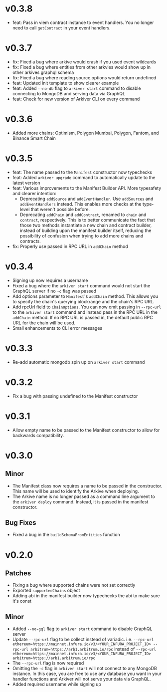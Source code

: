 # v0.3.8
- feat: Pass in viem contract instance to event handlers. You no longer need to call `getContract` in your event handlers.

# v0.3.7
- fix: Fixed a bug where arkive would crash if you used event wildcards
- fix: Fixed a bug where entities from other arkvies would show up in other arkives graphql schema
- fix: Fixed a bug where reading source.options would return undefined
- feat: Updated init template to show clearer example
- feat: Added `--no-db` flag to `arkiver start` command to disable connecting to
	MongoDB and serving data via GraphQL
- feat: Check for new version of Arkiver CLI on every command

# v0.3.6
- Added more chains: Optimism, Polygon Mumbai, Polygon, Fantom, and Binance Smart Chain

# v0.3.5

- feat: The name passed to the `Manifest` constructor now typechecks
- feat: Added `arkiver upgrade` command to automatically update to the latest
  version
- feat: Various improvements to the Manifest Builder API. More typesafety and
  clearer intention:
  - Deprecating `addSource` and `addEventHandler`. Use `addSources` and
    `addEventHandlers` instead. This enables more checks at the type-level that
    weren't possible before.
  - Deprecating `addChain` and `addContract`, renamed to `chain` and `contract`,
    respectively. This is to better communicate the fact that those two methods
    instantiate a new chain and contract builder, instead of building upon the
    manifest builder itself, reducing the possibility of confusion when trying
    to add more chains and contracts.
- fix: Properly use passed in RPC URL in `addChain` method

# v0.3.4

- Signing up now requires a username
- Fixed a bug where the `arkiver start` command would not start the GraphQL
  server if no `-c` flag was passed
- Add options parameter to `Manifest`'s `addChain` method. This allows you to
  specify the chain's querying blockrange and the chain's RPC URL.
- Add rpcUrl field to `ChainOptions`. You can now omit passing in `--rpc-url` to
  the `arkiver start` command and instead pass in the RPC URL in the `addChain`
  method. If no RPC URL is passed in, the default public RPC URL for the chain
  will be used.
- Small enhancements to CLI error messages

# v0.3.3

- Re-add automatic mongodb spin up on `arkiver start` command

# v0.3.2

- Fix a bug with passing undefined to the Manifest constructor

# v0.3.1

- Allow empty name to be passed to the Manifest constructor to allow for
  backwards compatibility.

# v0.3.0

## Minor

- The Manifest class now requires a name to be passed in the constructor. This
  name will be used to identify the Arkive when deploying.
- The Arkive name is no longer passed as a command line argument to the
  `arkiver deploy` command. Instead, it is passed in the manifest constructor.

## Bug Fixes

- Fixed a bug in the `buildSchemaFromEntities` function

# v0.2.0

## Patches

- Fixing a bug where supported chains were not set correctly
- Exported `supportedChains` object
- Adding abi in the manifest builder now typechecks the abi to make sure it's
  const

## Minor

- Added `--no-gql` flag to `arkiver start` command to disable GraphQL server
- Update `--rpc-url` flag to be collect instead of variadic. i.e.
  `--rpc-url ethereum=https://mainnet.infura.io/v3/<YOUR_INFURA_PROJECT_ID> --rpc-url arbitrum=https://arb1.arbitrum.io/rpc`
  instead of
  `--rpc-url ethereum=https://mainnet.infura.io/v3/<YOUR_INFURA_PROJECT_ID> arbitrum=https://arb1.arbitrum.io/rpc`
- The `--rpc-url` flag is now required
- Omitting the `-c` flag in `arkiver start` will not connect to any MongoDB
  instance. In this case, you are free to use any database you want in your
  handler functions and Arkiver will not serve your data via GraphQL.
- Added required username while signing up
